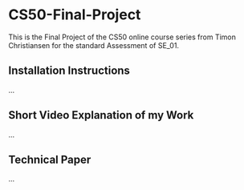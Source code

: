 # CS50-Final-Project
This is the Final Project of the CS50 online course series from Timon Christiansen for the standard Assessment of SE_01.

## Installation Instructions
...

## Short Video Explanation of my Work
...

## Technical Paper
...
